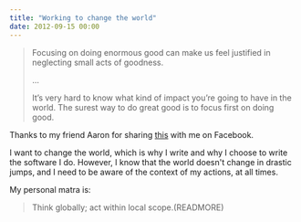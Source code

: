 ```yaml
---
title: "Working to change the world"
date: 2012-09-15 00:00
---
```


> Focusing on doing enormous good can make us feel justified in neglecting small acts of goodness.
> 
> ...
> 
> It’s very hard to know what kind of impact you’re going to have in the world. The surest way to do great good is to focus first on doing good.

Thanks to my friend Aaron for sharing [this](http://www.johndcook.com/blog/2012/09/15/working-to-change-the-world/) with me on Facebook.

I want to change the world, which is why I write and why I choose to write the software I do. However, I know that the world doesn't change in drastic jumps, and I need to be aware of the context of my actions, at all times.

My personal matra is:

> Think globally; act within local scope.(READMORE)
